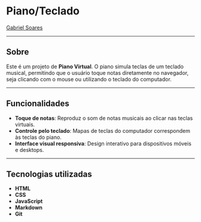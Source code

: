 # Piano/Teclado

[Gabriel Soares](https://www.linkedin.com/in/gabriel-soares-3098782b0/)



---

## Sobre
Este é um projeto de **Piano Virtual**. O piano simula teclas de um teclado musical, permitindo que o usuário toque notas diretamente no navegador, seja clicando com o mouse ou utilizando o teclado do computador.

---

## Funcionalidades
- **Toque de notas**: Reproduz o som de notas musicais ao clicar nas teclas virtuais.
- **Controle pelo teclado**: Mapas de teclas do computador correspondem às teclas do piano.
- **Interface visual responsiva**: Design interativo para dispositivos móveis e desktops.

---

## Tecnologias utilizadas
- **HTML**
- **CSS**
- **JavaScript**
- **Markdown**
- **Git**
